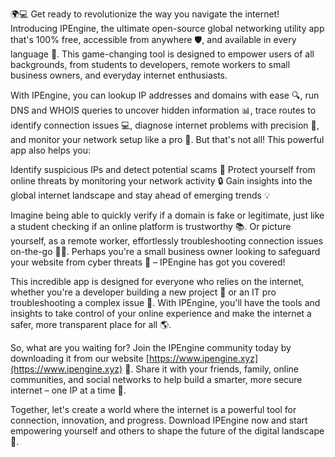 🌍💻 Get ready to revolutionize the way you navigate the internet! Introducing IPEngine, the ultimate open-source global networking utility app that's 100% free, accessible from anywhere 🛡️, and available in every language 💬. This game-changing tool is designed to empower users of all backgrounds, from students to developers, remote workers to small business owners, and everyday internet enthusiasts.

With IPEngine, you can lookup IP addresses and domains with ease 🔍, run DNS and WHOIS queries to uncover hidden information 📊, trace routes to identify connection issues 💻, diagnose internet problems with precision 🔧, and monitor your network setup like a pro 📡. But that's not all! This powerful app also helps you:

Identify suspicious IPs and detect potential scams 🚨
Protect yourself from online threats by monitoring your network activity 🔒
Gain insights into the global internet landscape and stay ahead of emerging trends 💡

Imagine being able to quickly verify if a domain is fake or legitimate, just like a student checking if an online platform is trustworthy 📚. Or picture yourself, as a remote worker, effortlessly troubleshooting connection issues on-the-go 🏃‍♂️. Perhaps you're a small business owner looking to safeguard your website from cyber threats 💸 – IPEngine has got you covered!

This incredible app is designed for everyone who relies on the internet, whether you're a developer building a new project 🚀 or an IT pro troubleshooting a complex issue 🔧. With IPEngine, you'll have the tools and insights to take control of your online experience and make the internet a safer, more transparent place for all 🌎.

So, what are you waiting for? Join the IPEngine community today by downloading it from our website [https://www.ipengine.xyz](https://www.ipengine.xyz) 🔗. Share it with your friends, family, online communities, and social networks to help build a smarter, more secure internet – one IP at a time 💪.

Together, let's create a world where the internet is a powerful tool for connection, innovation, and progress. Download IPEngine now and start empowering yourself and others to shape the future of the digital landscape 🌟.